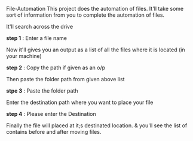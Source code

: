 File-Automation
This project does the automation of files. It'll take some sort of information from you to complete the automation of files.

It'll search across the drive

**step 1** : Enter a file name 

Now it'll gives you an output as a list of all the files where it is located (in your machine)

**step 2** : Copy the path if given as an o/p
 
Then paste the folder path from given above list

**stpe 3** : Paste the folder path

Enter the destination path where you want to place your file 

**step 4** : Please enter the Destination

Finally the file will placed at it;s destinated location. &
you'll see the list of contains before and after moving files.
